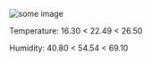 ![some image](https://hehehwang.github.io/gardener/img//2023-11-23_6.png)

Temperature: 16.30 < 22.49 < 26.50

Humidity: 40.80 < 54.54 < 69.10

